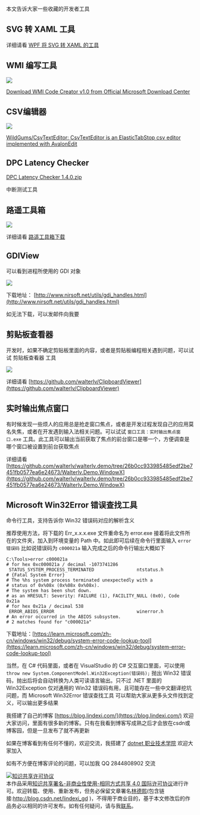 
本文告诉大家一些收藏的开发者工具

<!--more-->


<!-- CreateTime:5/23/2020 3:56:20 PM -->

<!-- 发布 -->
<!-- 博客 -->

## SVG 转 XAML 工具

详细请看 [WPF 将 SVG 转 XAML 的工具](https://blog.lindexi.com/post/WPF-%E5%B0%86-SVG-%E8%BD%AC-XAML-%E7%9A%84%E5%B7%A5%E5%85%B7.html )

## WMI 编写工具

<!-- ![](image/一些好用的开发者工具/一些好用的开发者工具0.png) -->

![](http://image.acmx.xyz/lindexi%2F20205231558522955.jpg)

[Download WMI Code Creator v1.0 from Official Microsoft Download Center](https://www.microsoft.com/en-us/download/details.aspx?id=8572)

## CSV编辑器

<!-- ![](image/一些好用的开发者工具/一些好用的开发者工具1.png) -->

![](http://image.acmx.xyz/lindexi%2F202124848309939.jpg)

[WildGums/CsvTextEditor: CsvTextEditor is an ElasticTabStop csv editor implemented with AvalonEdit](https://github.com/WildGums/CsvTextEditor )

## DPC Latency Checker

[DPC Latency Checker 1.4.0.zip](https://download.csdn.net/download/lindexi_gd/12438036 )

中断测试工具

## 路遥工具箱

<!-- ![](image/一些好用的开发者工具/一些好用的开发者工具2.png) -->

![](image/一些好用的开发者工具/一些好用的开发者工具3.png)

详细请看 [路遥工具箱下载](https://www.coderbusy.com/luyao-toolkit )

## GDIView

可以看到进程所使用的 GDI 对象

<!-- ![](image/一些好用的开发者工具/一些好用的开发者工具4.png) -->

![](http://image.acmx.xyz/lindexi%2F2023331443131024.jpg)

下载地址： [http://www.nirsoft.net/utils/gdi_handles.html](http://www.nirsoft.net/utils/gdi_handles.html)

如无法下载，可以发邮件向我要

## 剪贴板查看器

开发时，如果不确定剪贴板里面的内容，或者是剪贴板编程相关遇到问题，可以试试 剪贴板查看器 工具

<!-- ![](image/一些好用的开发者工具/一些好用的开发者工具5.png) -->

![](http://image.acmx.xyz/lindexi%2F2023331446113998.jpg)

详细请看 [https://github.com/walterlv/ClipboardViewer](https://github.com/walterlv/ClipboardViewer)

## 实时输出焦点窗口

有时候发现一些烦人的应用总是抢走窗口焦点，或者是开发过程发现自己的应用莫名失焦，或者在开发遇到输入法相关问题。可以试试 `窗口工具：实时输出焦点窗口.exe` 工具。此工具可以输出当前获取了焦点的前台窗口是哪一个，方便调查是哪个窗口被设置到前台获取焦点

详细请看 [https://github.com/walterlv/walterlv.demo/tree/26b0cc933985485edf2be7451fb0577ea6e24673/Walterlv.Demo.WindowX](https://github.com/walterlv/walterlv.demo/tree/26b0cc933985485edf2be7451fb0577ea6e24673/Walterlv.Demo.WindowX)

## Microsoft Win32Error 错误查找工具

命令行工具，支持告诉你 Win32 错误码对应的解析含义

推荐使用方法，将下载的 Err_x.x.x.exe 文件重命名为 error.exe 接着将此文件所在的文件夹，加入到环境变量的 Path 中。如此即可后续在命令行里面输入 `error 错误码` 比如说错误码为 `c000021a` 输入完成之后的命令行输出大概如下

```
C:\Tools>error c000021a
# for hex 0xc000021a / decimal -1073741286
 STATUS_SYSTEM_PROCESS_TERMINATED                ntstatus.h​
# {Fatal System Error}​
# The %hs system process terminated unexpectedly with a​
# status of 0x%08x (0x%08x 0x%08x).​
# The system has been shut down.​
# as an HRESULT: Severity: FAILURE (1), FACILITY_NULL (0x0), Code 0x21a​
# for hex 0x21a / decimal 538​
 ERROR_ABIOS_ERROR                               winerror.h​
# An error occurred in the ABIOS subsystem.​
# 2 matches found for "c000021a"
```

下载地址：[https://learn.microsoft.com/zh-cn/windows/win32/debug/system-error-code-lookup-tool](https://learn.microsoft.com/zh-cn/windows/win32/debug/system-error-code-lookup-tool)

当然，在 C# 代码里面，或者在 VisualStudio 的 C# 交互窗口里面，可以使用 `throw new System.ComponentModel.Win32Exception(错误码);` 抛出 Win32 错误码，抛出后将会自动转换为人类可读语言输出。只不过 .NET 里面的 Win32Exception 仅对通用的 Win32 错误码有用，且可能存在一些中文翻译挖坑问题，而 Microsoft Win32Error 错误查找工具 可以帮助大家从更多头文件找到定义，可以输出更多结果


我搭建了自己的博客 [https://blog.lindexi.com/](https://blog.lindexi.com/) 欢迎大家访问，里面有很多新的博客。只有在我看到博客写成熟之后才会放在csdn或博客园，但是一旦发布了就不再更新

如果在博客看到有任何不懂的，欢迎交流，我搭建了 [dotnet 职业技术学院](https://t.me/dotnet_campus) 欢迎大家加入

如有不方便在博客评论的问题，可以加我 QQ 2844808902 交流

<a rel="license" href="http://creativecommons.org/licenses/by-nc-sa/4.0/"><img alt="知识共享许可协议" style="border-width:0" src="https://licensebuttons.net/l/by-nc-sa/4.0/88x31.png" /></a><br />本作品采用<a rel="license" href="http://creativecommons.org/licenses/by-nc-sa/4.0/">知识共享署名-非商业性使用-相同方式共享 4.0 国际许可协议</a>进行许可。欢迎转载、使用、重新发布，但务必保留文章署名[林德熙](http://blog.csdn.net/lindexi_gd)(包含链接:http://blog.csdn.net/lindexi_gd )，不得用于商业目的，基于本文修改后的作品务必以相同的许可发布。如有任何疑问，请与我[联系](mailto:lindexi_gd@163.com)。